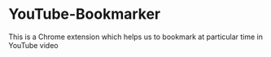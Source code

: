 # YouTube-Bookmarker
This is a Chrome extension which helps us to bookmark at particular time in YouTube video
